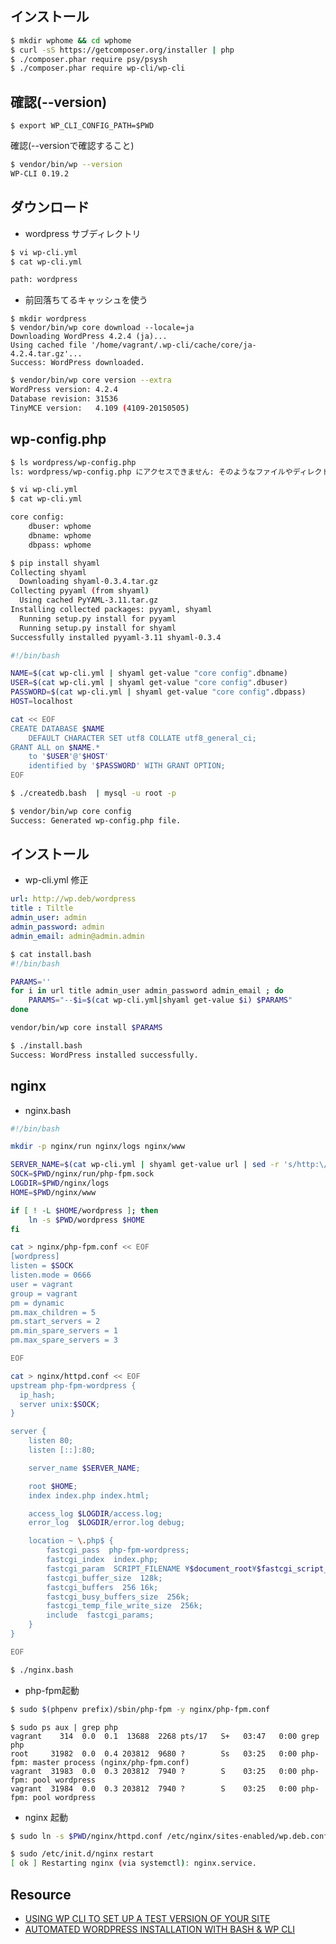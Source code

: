 ## インストール

~~~bash
$ mkdir wphome && cd wphome
$ curl -sS https://getcomposer.org/installer | php
$ ./composer.phar require psy/psysh
$ ./composer.phar require wp-cli/wp-cli
~~~

## 確認(--version)

~~~
$ export WP_CLI_CONFIG_PATH=$PWD
~~~

確認(--versionで確認すること)

~~~bash
$ vendor/bin/wp --version
WP-CLI 0.19.2
~~~



## ダウンロード

- wordpress サブディレクトリ

~~~bash
$ vi wp-cli.yml
$ cat wp-cli.yml 

path: wordpress
~~~

- 前回落ちてるキャッシュを使う

~~~
$ mkdir wordpress
$ vendor/bin/wp core download --locale=ja
Downloading WordPress 4.2.4 (ja)...
Using cached file '/home/vagrant/.wp-cli/cache/core/ja-4.2.4.tar.gz'...
Success: WordPress downloaded.
~~~

~~~bash
$ vendor/bin/wp core version --extra
WordPress version: 4.2.4
Database revision: 31536
TinyMCE version:   4.109 (4109-20150505)
~~~

## wp-config.php

~~~bash
$ ls wordpress/wp-config.php
ls: wordpress/wp-config.php にアクセスできません: そのようなファイルやディレクトリはありません
~~~

~~~bash
$ vi wp-cli.yml
$ cat wp-cli.yml

core config:
    dbuser: wphome
    dbname: wphome
    dbpass: wphome
~~~

~~~bash
$ pip install shyaml
Collecting shyaml
  Downloading shyaml-0.3.4.tar.gz
Collecting pyyaml (from shyaml)
  Using cached PyYAML-3.11.tar.gz
Installing collected packages: pyyaml, shyaml
  Running setup.py install for pyyaml
  Running setup.py install for shyaml
Successfully installed pyyaml-3.11 shyaml-0.3.4
~~~

~~~bash
#!/bin/bash

NAME=$(cat wp-cli.yml | shyaml get-value "core config".dbname)
USER=$(cat wp-cli.yml | shyaml get-value "core config".dbuser)
PASSWORD=$(cat wp-cli.yml | shyaml get-value "core config".dbpass)
HOST=localhost

cat << EOF 
CREATE DATABASE $NAME
    DEFAULT CHARACTER SET utf8 COLLATE utf8_general_ci;
GRANT ALL on $NAME.*
    to '$USER'@'$HOST'
    identified by '$PASSWORD' WITH GRANT OPTION;
EOF
~~~            

~~~bash
$ ./createdb.bash  | mysql -u root -p 
~~~

~~~bash
$ vendor/bin/wp core config
Success: Generated wp-config.php file.
~~~

## インストール

- wp-cli.yml 修正

~~~yaml
url: http://wp.deb/wordpress
title : Tiltle
admin_user: admin
admin_password: admin
admin_email: admin@admin.admin
~~~

~~~bash
$ cat install.bash 
#!/bin/bash

PARAMS=''
for i in url title admin_user admin_password admin_email ; do
    PARAMS="--$i=$(cat wp-cli.yml|shyaml get-value $i) $PARAMS"
done

vendor/bin/wp core install $PARAMS
~~~

~~~bash
$ ./install.bash 
Success: WordPress installed successfully.
~~~


## nginx

- nginx.bash

~~~bash
#!/bin/bash

mkdir -p nginx/run nginx/logs nginx/www

SERVER_NAME=$(cat wp-cli.yml | shyaml get-value url | sed -r 's/http:\/\///;s|\/.*||')
SOCK=$PWD/nginx/run/php-fpm.sock
LOGDIR=$PWD/nginx/logs
HOME=$PWD/nginx/www

if [ ! -L $HOME/wordpress ]; then
    ln -s $PWD/wordpress $HOME
fi

cat > nginx/php-fpm.conf << EOF
[wordpress]
listen = $SOCK
listen.mode = 0666
user = vagrant
group = vagrant
pm = dynamic
pm.max_children = 5
pm.start_servers = 2
pm.min_spare_servers = 1
pm.max_spare_servers = 3

EOF

cat > nginx/httpd.conf << EOF
upstream php-fpm-wordpress {
  ip_hash;
  server unix:$SOCK;
}

server {
    listen 80;
    listen [::]:80;

    server_name $SERVER_NAME;

    root $HOME;
    index index.php index.html;

    access_log $LOGDIR/access.log;
    error_log  $LOGDIR/error.log debug;

    location ~ \.php$ {
        fastcgi_pass  php-fpm-wordpress;
        fastcgi_index  index.php;
        fastcgi_param  SCRIPT_FILENAME ¥$document_root¥$fastcgi_script_name;
        fastcgi_buffer_size  128k;
        fastcgi_buffers  256 16k;
        fastcgi_busy_buffers_size  256k;
        fastcgi_temp_file_write_size  256k;
        include  fastcgi_params;
    }
}

EOF
~~~
~~~bash
$ ./nginx.bash
~~~

- php-fpm起動

~~~bash
$ sudo $(phpenv prefix)/sbin/php-fpm -y nginx/php-fpm.conf
~~~

~~~
$ sudo ps aux | grep php                                                                          
vagrant    314  0.0  0.1  13688  2268 pts/17   S+   03:47   0:00 grep php
root     31982  0.0  0.4 203812  9680 ?        Ss   03:25   0:00 php-fpm: master process (nginx/php-fpm.conf)                                        
vagrant  31983  0.0  0.3 203812  7940 ?        S    03:25   0:00 php-fpm: pool wordpress                                                             
vagrant  31984  0.0  0.3 203812  7940 ?        S    03:25   0:00 php-fpm: pool wordpress   
~~~

- nginx 起動

~~~bash
$ sudo ln -s $PWD/nginx/httpd.conf /etc/nginx/sites-enabled/wp.deb.conf
~~~

~~~bash
$ sudo /etc/init.d/nginx restart
[ ok ] Restarting nginx (via systemctl): nginx.service.
~~~

## Resource

- [USING WP CLI TO SET UP A TEST VERSION OF YOUR SITE](http://torquemag.io/using-wp-cli-to-set-up-a-test-version-of-your-site/)
- [AUTOMATED WORDPRESS INSTALLATION WITH BASH & WP CLI](http://www.ltconsulting.co.uk/automated-wordpress-installation-with-bash-wp-cli/)

